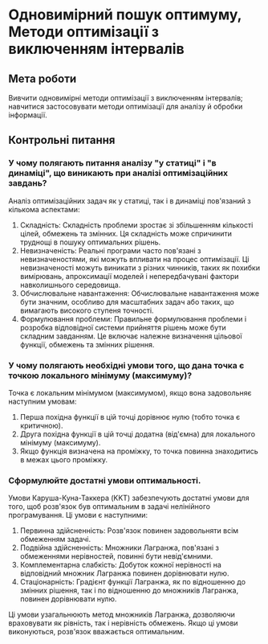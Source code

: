 # Одновимірний пошук оптимуму, Методи оптимізації з виключенням інтервалів

## Мета роботи

Вивчити одновимірні методи оптимізації з виключенням інтервалів; навчитися застосовувати методи оптимізації для аналізу й обробки інформації.

## Контрольні питання

### У чому полягають питання аналізу "у статиці" і "в динаміці", що виникають при аналізі оптимізаційних завдань?

Аналіз оптимізаційних задач як у статиці, так і в динаміці пов'язаний з кількома аспектами:

1. Складність: Складність проблеми зростає зі збільшенням кількості цілей, обмежень та змінних. Ця складність може спричинити труднощі в пошуку оптимальних рішень.
2. Невизначеність: Реальні програми часто пов'язані з невизначеностями, які можуть впливати на процес оптимізації. Ці невизначеності можуть виникати з різних чинників, таких як похибки вимірювань, апроксимації моделей і непередбачувані фактори навколишнього середовища.
3. Обчислювальне навантаження: Обчислювальне навантаження може бути значним, особливо для масштабних задач або таких, що вимагають високого ступеня точності.
4. Формулювання проблеми: Правильне формулювання проблеми і розробка відповідної системи прийняття рішень може бути складним завданням. Це включає належне визначення цільової функції, обмежень та змінних рішення.

### У чому полягають необхідні умови того, що дана точка є точкою локального мінімуму (максимуму)?

Точка є локальним мінімумом (максимумом), якщо вона задовольняє наступним умовам:

1. Перша похідна функції в цій точці дорівнює нулю (тобто точка є критичною).
2. Друга похідна функції в цій точці додатна (від'ємна) для локального мінімуму (максимуму).
3. Якщо функція визначена на проміжку, то точка повинна знаходитись в межах цього проміжку.

### Сформулюйте достатні умови оптимальності.

Умови Каруша-Куна-Таккера (KKT) забезпечують достатні умови для того, щоб розв'язок був оптимальним в задачі нелінійного програмування. Ці умови є наступними:

1. Первинна здійсненність: Розв'язок повинен задовольняти всім обмеженням задачі.
2. Подвійна здійсненність: Множники Лагранжа, пов'язані з обмеженнями нерівностей, повинні бути невід'ємними.
3. Комплементарна слабкість: Добуток кожної нерівності на відповідний множник Лагранжа повинен дорівнювати нулю.
4. Стаціонарність: Градієнт функції Лагранжа, як по відношенню до змінних рішення, так і по відношенню до множників Лагранжа, повинен дорівнювати нулю.

Ці умови узагальнюють метод множників Лагранжа, дозволяючи враховувати як рівність, так і нерівність обмежень. Якщо ці умови виконуються, розв'язок вважається оптимальним.
